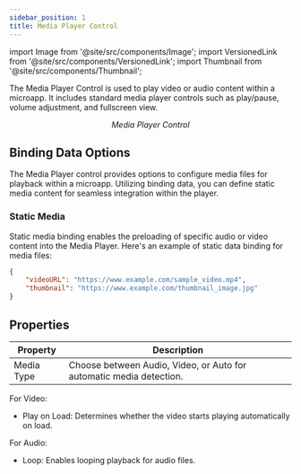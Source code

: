 ```yaml
---
sidebar_position: 1
title: Media Player Control
---
```


import Image from '@site/src/components/Image';
import VersionedLink from '@site/src/components/VersionedLink';
import Thumbnail from '@site/src/components/Thumbnail';

The Media Player Control is used to play video or audio content within a microapp. It includes standard media player controls such as play/pause, volume adjustment, and fullscreen view.

<figure>
  <Thumbnail src="/img/reference/controls/media-player/preview.png" alt="Media Player Control" />
  <figcaption align="center"><i>Media Player Control</i></figcaption>
</figure>

## Binding Data Options

The Media Player control provides options to configure media files for playback within a microapp. Utilizing binding data, you can define static media content for seamless integration within the player.

### Static Media

Static media binding enables the preloading of specific audio or video content into the Media Player. Here's an example of static data binding for media files:

```json
{
    "videoURL": "https://www.example.com/sample_video.mp4",
    "thumbnail": "https://www.example.com/thumbnail_image.jpg"
}
```



## Properties


| Property     | Description                                                         |
|--------------|---------------------------------------------------------------------|
| Media Type   | Choose between Audio, Video, or Auto for automatic media detection. |


For Video:
- Play on Load: Determines whether the video starts playing automatically on load.

For Audio:
- Loop: Enables looping playback for audio files.



